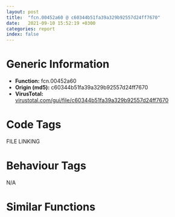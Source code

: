 ```yaml
---
layout: post
title:  "fcn.00452a60 @ c60344b51fa39a329b92557d24ff7670"
date:   2021-09-10 15:52:19 +0300
categories: report
index: false
---
```


# Generic Information
- **Function:** fcn.00452a60
- **Origin (md5):** c60344b51fa39a329b92557d24ff7670
- **VirusTotal:** [virustotal.com/gui/file/c60344b51fa39a329b92557d24ff7670][virustotal_ref]

# Code Tags
<span class="tag" id="FILE">FILE</span>
<span class="tag" id="LINKING">LINKING</span>


# Behaviour Tags
<span class="bhv-tag" id="na">N/A</span>

# Similar Functions
<script type="text/javascript" src="https://www.gstatic.com/charts/loader.js"></script>
<script type="text/javascript">

    google.charts.load('current', {'packages':['corechart']});
    google.charts.setOnLoadCallback(drawChart);

    function drawChart() {
    var data = new google.visualization.DataTable();
        data.addColumn('number', 'X');
        data.addColumn('number', 'Y');
        data.addColumn({type: 'string', role: 'tooltip', 'p': {'html': true}});
        data.addColumn({'type': 'string', 'role': 'style'});
        
        data.addRows([
    [0, 0, '<b><a href="/report/fcn.00452a60@c60344b51fa39a329b92557d24ff7670">fcn.00452a60</a><br>@c60344b51fa39a329b92557d24ff7670</b><br>', 'point { fill-color: #e0440e; }'],

        ]);

    var options = {
        title: 'Similarity Plot',
        legend: 'none',
        colors: ['#dedbd9', '#e6693e', '#ec8f6e', '#f3b49f', '#f6c7b6'],
        tooltip: {isHtml: true, trigger: 'both'},
        explorer: {
        actions: ["dragToZoom", "rightClickToReset"],
        },
        chartArea: {
        width: '80%',
        height: '80%'
        },
        width: '100%',
        height: '100%'
    };

    var chart = new google.visualization.ScatterChart(document.getElementById('chart_div'));

    chart.draw(data, options);
    }
    
</script>


<div id="chart_div" style="width: 100%px; height: 100%;"></div>

# Disassembled Code
{% highlight nasm %}

push ebp
mov ebp, esp
push 0xffffffffffffffff
push 0x5a7608
mov eax, dword
push eax
sub esp, 0x360
mov eax, dword[0x5ffcc0]
xor eax, ebp
mov dword[ebp-0x2c], eax
push eax
lea eax, [ebp-0xc]
mov dword
cmp dword[ebp+0xc], 0
je 0x452a9f
mov eax, dword[ebp+0xc]
push eax
call dword[sym.imp.SHLWAPI.dll_PathFileExistsW]
test eax, eax
jne 0x452aa6
mov al, 1
jmp 0x453c47
xor ecx, ecx
mov word[ebp-0x234], cx
push 0x206
push 0
lea edx, [ebp-0x232]
push edx
call fcn.0057a180
add esp, 0xc
cmp dword[ebp+0x10], 0
jne 0x452b1c
mov eax, dword[ebp+0xc]
push eax
lea ecx, [ebp-0x234]
push ecx
call dword[sym.imp.KERNEL32.dll_lstrcpyW]
push 0x5c
lea edx, [ebp-0x234]
push edx
call fcn.0044d330
add esp, 8
mov dword[ebp-0x2a8], eax
cmp dword[ebp-0x2a8], 0
je 0x452b1c
xor eax, eax
mov ecx, dword[ebp-0x2a8]
mov word[ecx], ax
mov edx, dword[ebp-0x2a8]
add edx, 2
mov dword[ebp+0x10], edx
lea eax, [ebp-0x234]
mov dword[ebp+0xc], eax
mov dword[ebp-0x18], 0
push 0
lea ecx, [ebp-0x18]
push ecx
mov edx, dword[ebp+8]
push edx
push str.shell32.dll
call dword[sym.imp.KERNEL32.dll_LoadLibraryW]
push eax
call dword[sym.imp.USER32.dll_LoadStringW]
mov dword[ebp-0x1c], eax
cmp dword[ebp-0x1c], 0
je 0x452b4e
cmp dword[ebp-0x18], 0
jne 0x452b55
xor al, al
jmp 0x453c47
mov eax, dword[ebp-0x1c]
push eax
mov ecx, dword[ebp-0x18]
push ecx
lea ecx, [ebp-0x250]
call fcn.00453dd0
mov dword[ebp-4], 0
lea ecx, [ebp-0x268]
call fcn.00453e10
mov byte[ebp-4], 1
push 0x17
push 0
push 0x5bdadc
lea ecx, [ebp-0x268]
call fcn.00453eb0
mov dword[ebp-0x288], eax
cmp dword[ebp-0x288], 0
jge 0x452bd4
mov byte[ebp-0x2b1], 0
mov byte[ebp-4], 0
lea ecx, [ebp-0x268]
call fcn.00453c60
mov dword[ebp-4], 0xffffffff
lea ecx, [ebp-0x250]
call fcn.004020a0
mov al, byte[ebp-0x2b1]
jmp 0x453c47
push 3
push 0
lea ecx, [ebp-0x264]
call fcn.0044d480
mov byte[ebp-4], 2
push 3
push 0
lea ecx, [ebp-0x2a4]
call fcn.0044d480
mov byte[ebp-4], 3
lea ecx, [ebp-0x284]
call fcn.00453e10
mov byte[ebp-4], 4
mov dword[ebp-0x278], 0
mov dword[ebp-0x290], 1
lea ecx, [ebp-0x268]
call fcn.00453f10
mov dword[ebp-0x314], eax
lea ecx, [ebp-0x284]
call fcn.00505100
push eax
mov edx, dword[ebp-0x290]
push edx
lea eax, [ebp-0x278]
push eax
push 8
lea ecx, [ebp-0x2a4]
push ecx
lea edx, [ebp-0x264]
push edx
mov eax, dword[ebp-0x314]
push eax
mov ecx, dword[ebp-0x314]
mov edx, dword[ecx]
mov eax, dword[edx+0x3c]
call eax
mov dword[ebp-0x288], eax
cmp dword[ebp-0x288], 0
jge 0x452cdb
mov byte[ebp-0x2b2], 0
mov byte[ebp-4], 3
lea ecx, [ebp-0x284]
call fcn.00453c60
mov byte[ebp-4], 2
lea ecx, [ebp-0x2a4]
call fcn.0044d430
mov byte[ebp-4], 1
lea ecx, [ebp-0x264]
call fcn.0044d430
mov byte[ebp-4], 0
lea ecx, [ebp-0x268]
call fcn.00453c60
mov dword[ebp-4], 0xffffffff
lea ecx, [ebp-0x250]
call fcn.004020a0
mov al, byte[ebp-0x2b2]
jmp 0x453c47
lea ecx, [ebp-0x24]
call fcn.00453e10
mov byte[ebp-4], 5
lea ecx, [ebp-0x284]
call fcn.00453f10
mov dword[ebp-0x318], eax
lea ecx, [ebp-0x24]
call fcn.00505100
push eax
push 0x5bdabc
mov ecx, dword[ebp-0x318]
push ecx
mov edx, dword[ebp-0x318]
mov eax, dword[edx]
mov ecx, dword[eax]
call ecx
mov dword[ebp-0x288], eax
cmp dword[ebp-0x288], 0
jge 0x452d94
mov byte[ebp-0x2b3], 0
mov byte[ebp-4], 4
lea ecx, [ebp-0x24]
call fcn.00453c60
mov byte[ebp-4], 3
lea ecx, [ebp-0x284]
call fcn.00453c60
mov byte[ebp-4], 2
lea ecx, [ebp-0x2a4]
call fcn.0044d430
mov byte[ebp-4], 1
lea ecx, [ebp-0x264]
call fcn.0044d430
mov byte[ebp-4], 0
lea ecx, [ebp-0x268]
call fcn.00453c60
mov dword[ebp-4], 0xffffffff
lea ecx, [ebp-0x250]
call fcn.004020a0
mov al, byte[ebp-0x2b3]
jmp 0x453c47
lea ecx, [ebp-0x28c]
call fcn.00453e10
mov byte[ebp-4], 6
lea ecx, [ebp-0x24]
call fcn.00453f10
mov dword[ebp-0x31c], eax
lea ecx, [ebp-0x28c]
call fcn.00505100
push eax
push 0x5bdaac
mov edx, dword[ebp-0x31c]
push edx
mov eax, dword[ebp-0x31c]
mov ecx, dword[eax]
mov edx, dword[ecx]
call edx
mov dword[ebp-0x288], eax
cmp dword[ebp-0x288], 0
jge 0x452e5f
mov byte[ebp-0x2b4], 0
mov byte[ebp-4], 5
lea ecx, [ebp-0x28c]
call fcn.00453c60
mov byte[ebp-4], 4
lea ecx, [ebp-0x24]
call fcn.00453c60
mov byte[ebp-4], 3
lea ecx, [ebp-0x284]
call fcn.00453c60
mov byte[ebp-4], 2
lea ecx, [ebp-0x2a4]
call fcn.0044d430
mov byte[ebp-4], 1
lea ecx, [ebp-0x264]
call fcn.0044d430
mov byte[ebp-4], 0
lea ecx, [ebp-0x268]
call fcn.00453c60
mov dword[ebp-4], 0xffffffff
lea ecx, [ebp-0x250]
call fcn.004020a0
mov al, byte[ebp-0x2b4]
jmp 0x453c47
lea ecx, [ebp-0x280]
call fcn.00453e10
mov byte[ebp-4], 7
lea ecx, [ebp-0x28c]
call fcn.00453f10
mov dword[ebp-0x320], eax
lea ecx, [ebp-0x280]
call fcn.00505100
push eax
push 0x5bd8bc
push 0x5bd8fc
mov eax, dword[ebp-0x320]
push eax
mov ecx, dword[ebp-0x320]
mov edx, dword[ecx]
mov eax, dword[edx+0xc]
call eax
mov dword[ebp-0x288], eax
cmp dword[ebp-0x288], 0
jge 0x452f46
mov byte[ebp-0x2b5], 0
mov byte[ebp-4], 6
lea ecx, [ebp-0x280]
call fcn.00453c60
mov byte[ebp-4], 5
lea ecx, [ebp-0x28c]
call fcn.00453c60
mov byte[ebp-4], 4
lea ecx, [ebp-0x24]
call fcn.00453c60
mov byte[ebp-4], 3
lea ecx, [ebp-0x284]
call fcn.00453c60
mov byte[ebp-4], 2
lea ecx, [ebp-0x2a4]
call fcn.0044d430
mov byte[ebp-4], 1
lea ecx, [ebp-0x264]
call fcn.0044d430
mov byte[ebp-4], 0
lea ecx, [ebp-0x268]
call fcn.00453c60
mov dword[ebp-4], 0xffffffff
lea ecx, [ebp-0x250]
call fcn.004020a0
mov al, byte[ebp-0x2b5]
jmp 0x453c47
lea ecx, [ebp-0x14]
call fcn.00453e10
mov byte[ebp-4], 8
lea ecx, [ebp-0x280]
call fcn.00453f10
mov dword[ebp-0x324], eax
lea ecx, [ebp-0x14]
call fcn.00505100
push eax
mov ecx, dword[ebp-0x324]
push ecx
mov edx, dword[ebp-0x324]
mov eax, dword[edx]
mov ecx, dword[eax+0x3c]
call ecx
mov dword[ebp-0x288], eax
cmp dword[ebp-0x288], 0
jge 0x453029
mov byte[ebp-0x2b6], 0
mov byte[ebp-4], 7
lea ecx, [ebp-0x14]
call fcn.00453c60
mov byte[ebp-4], 6
lea ecx, [ebp-0x280]
call fcn.00453c60
mov byte[ebp-4], 5
lea ecx, [ebp-0x28c]
call fcn.00453c60
mov byte[ebp-4], 4
lea ecx, [ebp-0x24]
call fcn.00453c60
mov byte[ebp-4], 3
lea ecx, [ebp-0x284]
call fcn.00453c60
mov byte[ebp-4], 2
lea ecx, [ebp-0x2a4]
call fcn.0044d430
mov byte[ebp-4], 1
lea ecx, [ebp-0x264]
call fcn.0044d430
mov byte[ebp-4], 0
lea ecx, [ebp-0x268]
call fcn.00453c60
mov dword[ebp-4], 0xffffffff
lea ecx, [ebp-0x250]
call fcn.004020a0
mov al, byte[ebp-0x2b6]
jmp 0x453c47
lea ecx, [ebp-0x284]
call fcn.00453d90
lea ecx, [ebp-0x14]
call fcn.00453f10
mov dword[ebp-0x328], eax
lea ecx, [ebp-0x284]
call fcn.00505100
push eax
push 0x5bdaec
push 0
mov edx, dword[ebp-0x328]
push edx
mov eax, dword[ebp-0x328]
mov ecx, dword[eax]
mov edx, dword[ecx+0x3c]
call edx
mov dword[ebp-0x288], eax
cmp dword[ebp-0x288], 0
jge 0x453112
mov byte[ebp-0x2b7], 0
mov byte[ebp-4], 7
lea ecx, [ebp-0x14]
call fcn.00453c60
mov byte[ebp-4], 6
lea ecx, [ebp-0x280]
call fcn.00453c60
mov byte[ebp-4], 5
lea ecx, [ebp-0x28c]
call fcn.00453c60
mov byte[ebp-4], 4
lea ecx, [ebp-0x24]
call fcn.00453c60
mov byte[ebp-4], 3
lea ecx, [ebp-0x284]
call fcn.00453c60
mov byte[ebp-4], 2
lea ecx, [ebp-0x2a4]
call fcn.0044d430
mov byte[ebp-4], 1
lea ecx, [ebp-0x264]
call fcn.0044d430
mov byte[ebp-4], 0
lea ecx, [ebp-0x268]
call fcn.00453c60
mov dword[ebp-4], 0xffffffff
lea ecx, [ebp-0x250]
call fcn.004020a0
mov al, byte[ebp-0x2b7]
jmp 0x453c47
lea ecx, [ebp-0x10]
call fcn.00453e10
mov byte[ebp-4], 9
lea ecx, [ebp-0x284]
call fcn.00453f10
mov dword[ebp-0x32c], eax
lea ecx, [ebp-0x10]
call fcn.00505100
push eax
push 0x5bda8c
mov eax, dword[ebp-0x32c]
push eax
mov ecx, dword[ebp-0x32c]
mov edx, dword[ecx]
mov eax, dword[edx]
call eax
mov dword[ebp-0x288], eax
cmp dword[ebp-0x288], 0
jge 0x453205
mov byte[ebp-0x2b8], 0
mov byte[ebp-4], 8
lea ecx, [ebp-0x10]
call fcn.00453c60
mov byte[ebp-4], 7
lea ecx, [ebp-0x14]
call fcn.00453c60
mov byte[ebp-4], 6
lea ecx, [ebp-0x280]
call fcn.00453c60
mov byte[ebp-4], 5
lea ecx, [ebp-0x28c]
call fcn.00453c60
mov byte[ebp-4], 4
lea ecx, [ebp-0x24]
call fcn.00453c60
mov byte[ebp-4], 3
lea ecx, [ebp-0x284]
call fcn.00453c60
mov byte[ebp-4], 2
lea ecx, [ebp-0x2a4]
call fcn.0044d430
mov byte[ebp-4], 1
lea ecx, [ebp-0x264]
call fcn.0044d430
mov byte[ebp-4], 0
lea ecx, [ebp-0x268]
call fcn.00453c60
mov dword[ebp-4], 0xffffffff
lea ecx, [ebp-0x250]
call fcn.004020a0
mov al, byte[ebp-0x2b8]
jmp 0x453c47
lea ecx, [ebp-0x284]
call fcn.00453d90
lea ecx, [ebp-0x10]
call fcn.00453f10
mov dword[ebp-0x330], eax
lea ecx, [ebp-0x284]
call fcn.00505100
push eax
mov ecx, dword[ebp-0x330]
push ecx
mov edx, dword[ebp-0x330]
mov eax, dword[edx]
mov ecx, dword[eax+0x1c]
call ecx
mov dword[ebp-0x288], eax
cmp dword[ebp-0x288], 0
jge 0x4532f3
mov byte[ebp-0x2b9], 0
mov byte[ebp-4], 8
lea ecx, [ebp-0x10]
call fcn.00453c60
mov byte[ebp-4], 7
lea ecx, [ebp-0x14]
call fcn.00453c60
mov byte[ebp-4], 6
lea ecx, [ebp-0x280]
call fcn.00453c60
mov byte[ebp-4], 5
lea ecx, [ebp-0x28c]
call fcn.00453c60
mov byte[ebp-4], 4
lea ecx, [ebp-0x24]
call fcn.00453c60
mov byte[ebp-4], 3
lea ecx, [ebp-0x284]
call fcn.00453c60
mov byte[ebp-4], 2
lea ecx, [ebp-0x2a4]
call fcn.0044d430
mov byte[ebp-4], 1
lea ecx, [ebp-0x264]
call fcn.0044d430
mov byte[ebp-4], 0
lea ecx, [ebp-0x268]
call fcn.00453c60
mov dword[ebp-4], 0xffffffff
lea ecx, [ebp-0x250]
call fcn.004020a0
mov al, byte[ebp-0x2b9]
jmp 0x453c47
lea ecx, [ebp-0x27c]
call fcn.00453e10
mov byte[ebp-4], 0xa
lea ecx, [ebp-0x284]
call fcn.00453f10
mov dword[ebp-0x334], eax
lea ecx, [ebp-0x27c]
call fcn.00505100
push eax
push 0x5bda9c
mov edx, dword[ebp-0x334]
push edx
mov eax, dword[ebp-0x334]
mov ecx, dword[eax]
mov edx, dword[ecx]
call edx
mov dword[ebp-0x288], eax
cmp dword[ebp-0x288], 0
jge 0x4533fb
mov byte[ebp-0x2ba], 0
mov byte[ebp-4], 9
lea ecx, [ebp-0x27c]
call fcn.00453c60
mov byte[ebp-4], 8
lea ecx, [ebp-0x10]
call fcn.00453c60
mov byte[ebp-4], 7
lea ecx, [ebp-0x14]
call fcn.00453c60
mov byte[ebp-4], 6
lea ecx, [ebp-0x280]
call fcn.00453c60
mov byte[ebp-4], 5
lea ecx, [ebp-0x28c]
call fcn.00453c60
mov byte[ebp-4], 4
lea ecx, [ebp-0x24]
call fcn.00453c60
mov byte[ebp-4], 3
lea ecx, [ebp-0x284]
call fcn.00453c60
mov byte[ebp-4], 2
lea ecx, [ebp-0x2a4]
call fcn.0044d430
mov byte[ebp-4], 1
lea ecx, [ebp-0x264]
call fcn.0044d430
mov byte[ebp-4], 0
lea ecx, [ebp-0x268]
call fcn.00453c60
mov dword[ebp-4], 0xffffffff
lea ecx, [ebp-0x250]
call fcn.004020a0
mov al, byte[ebp-0x2ba]
jmp 0x453c47
lea ecx, [ebp-0x274]
call fcn.00453e10
mov byte[ebp-4], 0xb
mov eax, dword[ebp+0xc]
push eax
lea ecx, [ebp-0x2dc]
call fcn.0044d450
mov dword[ebp-0x338], eax
mov ecx, dword[ebp-0x338]
mov dword[ebp-0x33c], ecx
mov byte[ebp-4], 0xc
mov edx, dword[ebp-0x33c]
mov eax, dword[edx]
mov dword[ebp-0x2cc], eax
mov ecx, dword[edx+4]
mov dword[ebp-0x2c8], ecx
mov eax, dword[edx+8]
mov dword[ebp-0x2c4], eax
mov ecx, dword[edx+0xc]
mov dword[ebp-0x2c0], ecx
lea ecx, [ebp-0x27c]
call fcn.00453f10
mov dword[ebp-0x340], eax
lea ecx, [ebp-0x274]
call fcn.00505100
push eax
sub esp, 0x10
mov edx, esp
mov eax, dword[ebp-0x2cc]
mov dword[edx], eax
mov ecx, dword[ebp-0x2c8]
mov dword[edx+4], ecx
mov eax, dword[ebp-0x2c4]
mov dword[edx+8], eax
mov ecx, dword[ebp-0x2c0]
mov dword[edx+0xc], ecx
mov edx, dword[ebp-0x340]
push edx
mov eax, dword[ebp-0x340]
mov ecx, dword[eax]
mov edx, dword[ecx+0x24]
call edx
mov dword[ebp-0x288], eax
mov byte[ebp-4], 0xb
lea ecx, [ebp-0x2dc]
call fcn.0044d430
cmp dword[ebp-0x288], 0
jge 0x453593
mov byte[ebp-0x2dd], 0
mov byte[ebp-4], 0xa
lea ecx, [ebp-0x274]
call fcn.00453c60
mov byte[ebp-4], 9
lea ecx, [ebp-0x27c]
call fcn.00453c60
mov byte[ebp-4], 8
lea ecx, [ebp-0x10]
call fcn.00453c60
mov byte[ebp-4], 7
lea ecx, [ebp-0x14]
call fcn.00453c60
mov byte[ebp-4], 6
lea ecx, [ebp-0x280]
call fcn.00453c60
mov byte[ebp-4], 5
lea ecx, [ebp-0x28c]
call fcn.00453c60
mov byte[ebp-4], 4
lea ecx, [ebp-0x24]
call fcn.00453c60
mov byte[ebp-4], 3
lea ecx, [ebp-0x284]
call fcn.00453c60
mov byte[ebp-4], 2
lea ecx, [ebp-0x2a4]
call fcn.0044d430
mov byte[ebp-4], 1
lea ecx, [ebp-0x264]
call fcn.0044d430
mov byte[ebp-4], 0
lea ecx, [ebp-0x268]
call fcn.00453c60
mov dword[ebp-4], 0xffffffff
lea ecx, [ebp-0x250]
call fcn.004020a0
mov al, byte[ebp-0x2dd]
jmp 0x453c47
lea ecx, [ebp-0x26c]
call fcn.00453e10
mov byte[ebp-4], 0xd
lea ecx, [ebp-0x274]
call fcn.00453f10
mov dword[ebp-0x344], eax
mov eax, dword[ebp+0x10]
push eax
lea ecx, [ebp-0x2e4]
call fcn.0044d3a0
mov dword[ebp-0x348], eax
mov ecx, dword[ebp-0x348]
mov dword[ebp-0x34c], ecx
mov byte[ebp-4], 0xe
lea ecx, [ebp-0x26c]
call fcn.00505100
push eax
mov ecx, dword[ebp-0x34c]
call fcn.00453f10
push eax
mov edx, dword[ebp-0x344]
push edx
mov eax, dword[ebp-0x344]
mov ecx, dword[eax]
mov edx, dword[ecx+0x30]
call edx
mov dword[ebp-0x288], eax
mov byte[ebp-4], 0xd
lea ecx, [ebp-0x2e4]
call fcn.0044d410
cmp dword[ebp-0x288], 0
jge 0x4536f5
mov byte[ebp-0x2e5], 0
mov byte[ebp-4], 0xb
lea ecx, [ebp-0x26c]
call fcn.00453c60
mov byte[ebp-4], 0xa
lea ecx, [ebp-0x274]
call fcn.00453c60
mov byte[ebp-4], 9
lea ecx, [ebp-0x27c]
call fcn.00453c60
mov byte[ebp-4], 8
lea ecx, [ebp-0x10]
call fcn.00453c60
mov byte[ebp-4], 7
lea ecx, [ebp-0x14]
call fcn.00453c60
mov byte[ebp-4], 6
lea ecx, [ebp-0x280]
call fcn.00453c60
mov byte[ebp-4], 5
lea ecx, [ebp-0x28c]
call fcn.00453c60
mov byte[ebp-4], 4
lea ecx, [ebp-0x24]
call fcn.00453c60
mov byte[ebp-4], 3
lea ecx, [ebp-0x284]
call fcn.00453c60
mov byte[ebp-4], 2
lea ecx, [ebp-0x2a4]
call fcn.0044d430
mov byte[ebp-4], 1
lea ecx, [ebp-0x264]
call fcn.0044d430
mov byte[ebp-4], 0
lea ecx, [ebp-0x268]
call fcn.00453c60
mov dword[ebp-4], 0xffffffff
lea ecx, [ebp-0x250]
call fcn.004020a0
mov al, byte[ebp-0x2e5]
jmp 0x453c47
lea ecx, [ebp-0x270]
call fcn.00453e10
mov byte[ebp-4], 0xf
lea ecx, [ebp-0x26c]
call fcn.00453f10
mov dword[ebp-0x350], eax
lea ecx, [ebp-0x270]
call fcn.00505100
push eax
mov eax, dword[ebp-0x350]
push eax
mov ecx, dword[ebp-0x350]
mov edx, dword[ecx]
mov eax, dword[edx+0x58]
call eax
mov dword[ebp-0x288], eax
cmp dword[ebp-0x288], 0
jge 0x453826
mov byte[ebp-0x2e6], 0
mov byte[ebp-4], 0xd
lea ecx, [ebp-0x270]
call fcn.00453c60
mov byte[ebp-4], 0xb
lea ecx, [ebp-0x26c]
call fcn.00453c60
mov byte[ebp-4], 0xa
lea ecx, [ebp-0x274]
call fcn.00453c60
mov byte[ebp-4], 9
lea ecx, [ebp-0x27c]
call fcn.00453c60
mov byte[ebp-4], 8
lea ecx, [ebp-0x10]
call fcn.00453c60
mov byte[ebp-4], 7
lea ecx, [ebp-0x14]
call fcn.00453c60
mov byte[ebp-4], 6
lea ecx, [ebp-0x280]
call fcn.00453c60
mov byte[ebp-4], 5
lea ecx, [ebp-0x28c]
call fcn.00453c60
mov byte[ebp-4], 4
lea ecx, [ebp-0x24]
call fcn.00453c60
mov byte[ebp-4], 3
lea ecx, [ebp-0x284]
call fcn.00453c60
mov byte[ebp-4], 2
lea ecx, [ebp-0x2a4]
call fcn.0044d430
mov byte[ebp-4], 1
lea ecx, [ebp-0x264]
call fcn.0044d430
mov byte[ebp-4], 0
lea ecx, [ebp-0x268]
call fcn.00453c60
mov dword[ebp-4], 0xffffffff
lea ecx, [ebp-0x250]
call fcn.004020a0
mov al, byte[ebp-0x2e6]
jmp 0x453c47
lea ecx, [ebp-0x270]
call fcn.00453f10
mov dword[ebp-0x354], eax
lea ecx, [ebp-0x28]
push ecx
mov edx, dword[ebp-0x354]
push edx
mov eax, dword[ebp-0x354]
mov ecx, dword[eax]
mov edx, dword[ecx+0x1c]
call edx
mov dword[ebp-0x288], eax
cmp dword[ebp-0x288], 0
jge 0x453940
mov byte[ebp-0x2e7], 0
mov byte[ebp-4], 0xd
lea ecx, [ebp-0x270]
call fcn.00453c60
mov byte[ebp-4], 0xb
lea ecx, [ebp-0x26c]
call fcn.00453c60
mov byte[ebp-4], 0xa
lea ecx, [ebp-0x274]
call fcn.00453c60
mov byte[ebp-4], 9
lea ecx, [ebp-0x27c]
call fcn.00453c60
mov byte[ebp-4], 8
lea ecx, [ebp-0x10]
call fcn.00453c60
mov byte[ebp-4], 7
lea ecx, [ebp-0x14]
call fcn.00453c60
mov byte[ebp-4], 6
lea ecx, [ebp-0x280]
call fcn.00453c60
mov byte[ebp-4], 5
lea ecx, [ebp-0x28c]
call fcn.00453c60
mov byte[ebp-4], 4
lea ecx, [ebp-0x24]
call fcn.00453c60
mov byte[ebp-4], 3
lea ecx, [ebp-0x284]
call fcn.00453c60
mov byte[ebp-4], 2
lea ecx, [ebp-0x2a4]
call fcn.0044d430
mov byte[ebp-4], 1
lea ecx, [ebp-0x264]
call fcn.0044d430
mov byte[ebp-4], 0
lea ecx, [ebp-0x268]
call fcn.00453c60
mov dword[ebp-4], 0xffffffff
lea ecx, [ebp-0x250]
call fcn.004020a0
mov al, byte[ebp-0x2e7]
jmp 0x453c47
mov dword[ebp-0x20], 0
jmp 0x453952
mov eax, dword[ebp-0x20]
add eax, 1
mov dword[ebp-0x20], eax
mov ecx, dword[ebp-0x20]
cmp ecx, dword[ebp-0x28]
jge 0x453b42
lea ecx, [ebp-0x2ac]
call fcn.00453e10
mov byte[ebp-4], 0x10
push 3
mov edx, dword[ebp-0x20]
push edx
lea ecx, [ebp-0x30c]
call fcn.0044d480
mov dword[ebp-0x358], eax
mov eax, dword[ebp-0x358]
mov dword[ebp-0x35c], eax
mov byte[ebp-4], 0x11
mov ecx, dword[ebp-0x35c]
mov edx, dword[ecx]
mov dword[ebp-0x2fc], edx
mov eax, dword[ecx+4]
mov dword[ebp-0x2f8], eax
mov edx, dword[ecx+8]
mov dword[ebp-0x2f4], edx
mov eax, dword[ecx+0xc]
mov dword[ebp-0x2f0], eax
lea ecx, [ebp-0x270]
call fcn.00453f10
mov dword[ebp-0x360], eax
lea ecx, [ebp-0x2ac]
call fcn.00505100
push eax
sub esp, 0x10
mov ecx, esp
mov edx, dword[ebp-0x2fc]
mov dword[ecx], edx
mov eax, dword[ebp-0x2f8]
mov dword[ecx+4], eax
mov edx, dword[ebp-0x2f4]
mov dword[ecx+8], edx
mov eax, dword[ebp-0x2f0]
mov dword[ecx+0xc], eax
mov ecx, dword[ebp-0x360]
push ecx
mov edx, dword[ebp-0x360]
mov eax, dword[edx]
mov ecx, dword[eax+0x28]
call ecx
xor edx, edx
test eax, eax
setl dl
mov byte[ebp-0x2e8], dl
mov byte[ebp-4], 0x10
lea ecx, [ebp-0x30c]
call fcn.0044d430
movzx eax, byte[ebp-0x2e8]
test eax, eax
je 0x453a51
mov byte[ebp-4], 0xf
lea ecx, [ebp-0x2ac]
call fcn.00453c60
jmp 0x453949
lea ecx, [ebp-0x2b0]
call fcn.00453f50
mov byte[ebp-4], 0x12
lea ecx, [ebp-0x2ac]
call fcn.00453f10
mov dword[ebp-0x364], eax
lea ecx, [ebp-0x2b0]
call fcn.00505100
push eax
mov ecx, dword[ebp-0x364]
push ecx
mov edx, dword[ebp-0x364]
mov eax, dword[edx]
mov ecx, dword[eax+0x24]
call ecx
test eax, eax
jge 0x453ab8
mov byte[ebp-4], 0x10
lea ecx, [ebp-0x2b0]
call fcn.0044d410
mov byte[ebp-4], 0xf
lea ecx, [ebp-0x2ac]
call fcn.00453c60
jmp 0x453949
lea ecx, [ebp-0x2b0]
call fcn.00453f10
push eax
lea edx, [ebp-0x250]
push edx
call fcn.00453fc0
add esp, 8
movzx eax, al
test eax, eax
je 0x453b1f
lea ecx, [ebp-0x2ac]
call fcn.00453f10
mov dword[ebp-0x368], eax
mov ecx, dword[ebp-0x368]
mov edx, dword[ecx]
mov eax, dword[ebp-0x368]
push eax
mov ecx, dword[edx+0x28]
call ecx
mov byte[ebp-4], 0x10
lea ecx, [ebp-0x2b0]
call fcn.0044d410
mov byte[ebp-4], 0xf
lea ecx, [ebp-0x2ac]
call fcn.00453c60
jmp 0x453b42
mov byte[ebp-4], 0x10
lea ecx, [ebp-0x2b0]
call fcn.0044d410
mov byte[ebp-4], 0xf
lea ecx, [ebp-0x2ac]
call fcn.00453c60
jmp 0x453949
cmp dword[ebp-0x288], 0
jl 0x453b5f
mov edx, dword[ebp-0x20]
cmp edx, dword[ebp-0x28]
jge 0x453b5f
mov dword[ebp-0x36c], 1
jmp 0x453b69
mov dword[ebp-0x36c], 0
mov al, byte[ebp-0x36c]
mov byte[ebp-0x30d], al
mov byte[ebp-4], 0xd
lea ecx, [ebp-0x270]
call fcn.00453c60
mov byte[ebp-4], 0xb
lea ecx, [ebp-0x26c]
call fcn.00453c60
mov byte[ebp-4], 0xa
lea ecx, [ebp-0x274]
call fcn.00453c60
mov byte[ebp-4], 9
lea ecx, [ebp-0x27c]
call fcn.00453c60
mov byte[ebp-4], 8
lea ecx, [ebp-0x10]
call fcn.00453c60
mov byte[ebp-4], 7
lea ecx, [ebp-0x14]
call fcn.00453c60
mov byte[ebp-4], 6
lea ecx, [ebp-0x280]
call fcn.00453c60
mov byte[ebp-4], 5
lea ecx, [ebp-0x28c]
call fcn.00453c60
mov byte[ebp-4], 4
lea ecx, [ebp-0x24]
call fcn.00453c60
mov byte[ebp-4], 3
lea ecx, [ebp-0x284]
call fcn.00453c60
mov byte[ebp-4], 2
lea ecx, [ebp-0x2a4]
call fcn.0044d430
mov byte[ebp-4], 1
lea ecx, [ebp-0x264]
call fcn.0044d430
mov byte[ebp-4], 0
lea ecx, [ebp-0x268]
call fcn.00453c60
mov dword[ebp-4], 0xffffffff
lea ecx, [ebp-0x250]
call fcn.004020a0
mov al, byte[ebp-0x30d]
mov ecx, dword[ebp-0xc]
mov dword
pop ecx
mov ecx, dword[ebp-0x2c]
xor ecx, ebp
call fcn.005713ed
mov esp, ebp
pop ebp
ret

{% endhighlight %}

[virustotal_ref]: https://www.virustotal.com/gui/file/c60344b51fa39a329b92557d24ff7670